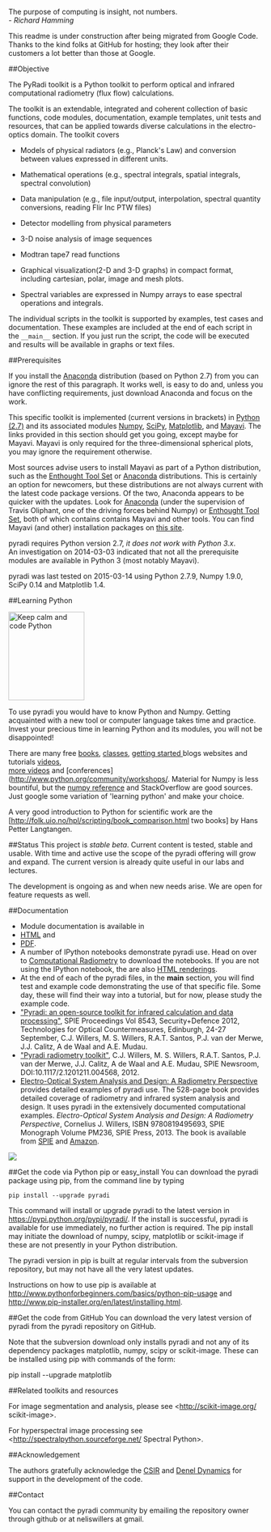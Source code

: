 The purpose of computing is insight, not numbers.<BR>
_- Richard Hamming_

This readme is under construction after being migrated from Google Code. Thanks to the kind folks at GitHub for hosting;  they look after their customers a lot better than those at Google.

##Objective

The PyRadi toolkit is a Python toolkit to perform optical and infrared computational radiometry (flux flow) calculations.

The toolkit is an extendable, integrated and coherent collection of basic functions, code modules, documentation, example templates, unit tests and resources, that can be applied towards diverse calculations in the electro-optics domain. The toolkit covers 

  * Models of physical radiators (e.g., Planck's Law) and conversion between values expressed in different units.
  
  * Mathematical operations (e.g., spectral integrals, spatial integrals, spectral convolution)
  
  * Data manipulation (e.g., file input/output, interpolation, spectral quantity conversions, reading Flir Inc PTW files)
  
  * Detector modelling from physical parameters
  
  * 3-D noise analysis of image sequences
  
  * Modtran tape7 read functions
  
  * Graphical visualization(2-D and 3-D graphs) in compact format, including cartesian, polar, image and mesh plots. 

  * Spectral variables are expressed in Numpy arrays to ease spectral operations and integrals.

The individual scripts in the toolkit is supported by examples, test cases and documentation. These examples are included at the end of each script in the `__main__`  section.  If you just run the script, the code will be executed and results will be available in graphs or text files.


##Prerequisites

If you install the [Anaconda](https://store.continuum.io/cshop/anaconda/) distribution (based on Python 2.7) from  you can ignore the rest of this paragraph.  It works well, is easy to do and, unless you have conflicting requirements, just download Anaconda and focus on the work.

This specific toolkit is implemented (current versions in brackets) in 
[Python (2.7)](http://www.python.org/) and its associated modules 
[Numpy](https://www.scipy.org/),
[SciPy](https://www.scipy.org/),
[Matplotlib](http://matplotlib.sourceforge.net/), and 
[Mayavi](http://code.enthought.com/projects/mayavi/).
The links provided in this section should get you going, except maybe for Mayavi. Mayavi is only required for the three-dimensional spherical plots, you may ignore the requirement otherwise.

Most sources advise users to install Mayavi as part of a Python distribution, such as the 
[Enthought Tool Set](http://www.lfd.uci.edu/~gohlke/pythonlibs/#ets) or 
[Anaconda](https://store.continuum.io/cshop/anaconda/) distributions. This is certainly an option for newcomers, but  these distributions are not always current with the latest code package versions. Of the two, Anaconda appears to be quicker with the updates.
Look for 
[Anaconda](https://store.continuum.io/cshop/anaconda/) (under the supervision of Travis Oliphant, one of the driving forces behind Numpy) or 
[Enthought Tool Set](http://www.lfd.uci.edu/~gohlke/pythonlibs/#ets), both of which contains contains Mayavi and other tools.
You can find Mayavi (and other) installation packages on 
[this site](http://www.lfd.uci.edu/~gohlke/pythonlibs/#scikits-image). 

pyradi requires Python version 2.7, *it does not work with Python 3.x*.  
An investigation on 2014-03-03 indicated that not all the prerequisite modules are available in Python 3 (most notably Mayavi).

pyradi was last tested on 2015-03-14 using Python 2.7.9, Numpy 1.9.0, SciPy 0.14 and Matplotlib 1.4.


##Learning Python

<a href="http://lorenabarba.com/blog/why-i-push-for-python"><img src="http://pyradi.googlecode.com/svn/trunk/pyradi/doc/_images/keep-calm-and-code-python_BW.png" alt="Keep calm and code Python" width="150" height="175"/></a>


To use pyradi you would have to know Python and Numpy. Getting acquainted with a new tool or computer language takes time and practice. Invest your precious time in learning Python and its modules, you will not be disappointed!

There are many free 
[books](http://docs.python-guide.org/en/latest/intro/learning/), 
[classes](https://developers.google.com/edu/python/), 
[getting started ](http://www.python.org/about/gettingstarted/) blogs websites and tutorials 
[videos](https://www.youtube.com/playlist?list=PLEA1FEF17E1E5C0DA),  
[more videos](http://pyvideo.org/) and 
[conferences](http://www.python.org/community/workshops/.  Material for Numpy is less bountiful, but the 
[numpy reference](http://docs.scipy.org/doc/numpy/numpy-ref-1.8.0.pdf) and StackOverflow are good sources.
Just google some variation of 'learning python' and make your choice.

A very good introduction to Python for scientific work are the 
[http://folk.uio.no/hpl/scripting/book_comparison.html two books] by Hans Petter Langtangen.


##Status
This project is *stable beta*. Current content is tested, stable and usable. With time and active use the scope of the pyradi offering will grow and expand. The current version is already quite useful in our labs and lectures.

The development is ongoing as and when new needs arise.  We are open for feature requests as well.

##Documentation
- Module documentation is available in  
- [HTML](http://nelisw.github.io/pyradi-docs/_build/html/index.html) and  
- [PDF](https://raw.githubusercontent.com/NelisW/pyradi-docs/gh-pages/_build/latex/pyradi.pdf).
- A number of IPython notebooks demonstrate pyradi use. Head on over to 
[Computational Radiometry](https://github.com/NelisW/ComputationalRadiometry) to download the notebooks. If you are not using the IPython notebook, the are also [HTML renderings](https://github.com/NelisW/ComputationalRadiometry#computational-optical-radiometry-with-pyradi). 
- At the end of each of the pyradi files, in the __main__ section, you will find test and example code demonstrating the use of that specific file. Some day, these will find their way into a tutorial, but for now, please study the example code.
- ["Pyradi: an open-source toolkit for infrared calculation and data processing"](http://pyradi.googlecode.com/svn/trunk/pyradi/documentation/SPIE-8543-Pyradi-an-open-source-toolkit-for-infrared-85430J.pdf), SPIE   Proceedings Vol 8543, Security+Defence 2012,  Technologies for Optical Countermeasures, Edinburgh, 24-27 September, C.J. Willers, M. S. Willers,    R.A.T. Santos, P.J. van der Merwe, J.J. Calitz, A de Waal and A.E. Mudau. 
- ["Pyradi radiometry toolkit"](http://pyradi.googlecode.com/svn/trunk/pyradi/documentation/pyradi-SPIE-Newsroom.pdf),   C.J. Willers, M. S. Willers,    R.A.T. Santos, P.J. van der Merwe, J.J. Calitz, A de Waal and A.E. Mudau,  SPIE Newsroom, DOI:10.1117/2.1201211.004568, 2012. 
- [Electro-Optical System Analysis and Design: A Radiometry Perspective](http://spie.org/x648.html?product_id=2021423&origin_id=x646)  provides detailed examples of pyradi use.  The 528-page book provides detailed coverage of radiometry and infrared system analysis and design.  It uses pyradi in the extensively documented computational examples. _Electro-Optical System Analysis and Design: A Radiometry Perspective_, Cornelius J. Willers, ISBN 9780819495693, SPIE Monograph Volume PM236, SPIE Press, 2013. The book is available from [SPIE](http://spie.org/x648.html?product_id=2021423&origin_id=x646) and [Amazon](http://www.amazon.com/Electro-optical-System-Analysis-Design-Perspective/dp/0819495697/ref=sr_1_13?ie=UTF8&qid=1371620238&sr=8-13&keywords=willers). 

[<img src="https://raw.githubusercontent.com/NelisW/pyradi/master/pyradi/doc/_images/PM236.jpg"/>](http://spie.org/x648.html?product_id=2021423&origin_id=x646)


##Get the code via Python pip or easy_install
You can download the pyradi package using pip, from the command line by typing

    pip install --upgrade pyradi

This command will install or upgrade pyradi to the latest version in <https://pypi.python.org/pypi/pyradi/>. If the install is successful, pyradi is available for use immediately, no further action is required.  The pip install may initiate the download of numpy, scipy, matplotlib or scikit-image if these are not presently in your Python distribution.

The pyradi version in pip is built at regular intervals from the subversion repository, but may not have all the very latest updates.

Instructions on how to use pip is available at <http://www.pythonforbeginners.com/basics/python-pip-usage> and  <http://www.pip-installer.org/en/latest/installing.html>.

##Get the code from GitHub
You can download the very latest version of pyradi from the pyradi repository on GitHub.

Note that the subversion download only installs pyradi and not any of its dependency packages matplotlib, numpy, scipy or scikit-image.  These can be installed using pip with commands of the form:

 pip install --upgrade matplotlib


##Related toolkits and resources

For image segmentation and analysis, please see 
<http://scikit-image.org/ scikit-image>.

For hyperspectral image processing see
<http://spectralpython.sourceforge.net/ Spectral Python>.

##Acknowledgement

The authors gratefully acknowledge the [CSIR](http://www.csir.co.za/) and [Denel Dynamics](http://www.deneldynamics.co.za/) for support in the development of the code.


##Contact

You can contact the pyradi community by emailing the repository owner through github or at neliswillers at gmail.

